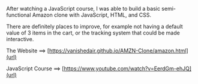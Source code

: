 After watching a JavaScript course, I was able to build a basic semi-functional Amazon clone with JavaScript, HTML, and CSS.

There are definitely places to improve, for example not having a default value of 3 items in the cart, or the tracking system that could be made interactive. 

The Website ==> [https://vanishedair.github.io/AMZN-Clone/amazon.html](url)

JavaScript Course ==> [https://www.youtube.com/watch?v=EerdGm-ehJQ](url)
